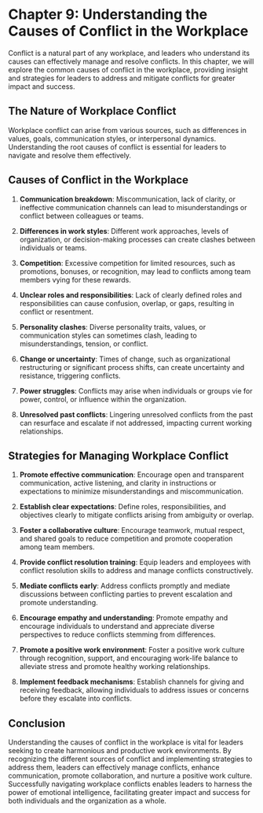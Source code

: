 Chapter 9: Understanding the Causes of Conflict in the Workplace
================================================================

Conflict is a natural part of any workplace, and leaders who understand its causes can effectively manage and resolve conflicts. In this chapter, we will explore the common causes of conflict in the workplace, providing insight and strategies for leaders to address and mitigate conflicts for greater impact and success.

The Nature of Workplace Conflict
--------------------------------

Workplace conflict can arise from various sources, such as differences in values, goals, communication styles, or interpersonal dynamics. Understanding the root causes of conflict is essential for leaders to navigate and resolve them effectively.

Causes of Conflict in the Workplace
-----------------------------------

1. **Communication breakdown**: Miscommunication, lack of clarity, or ineffective communication channels can lead to misunderstandings or conflict between colleagues or teams.

2. **Differences in work styles**: Different work approaches, levels of organization, or decision-making processes can create clashes between individuals or teams.

3. **Competition**: Excessive competition for limited resources, such as promotions, bonuses, or recognition, may lead to conflicts among team members vying for these rewards.

4. **Unclear roles and responsibilities**: Lack of clearly defined roles and responsibilities can cause confusion, overlap, or gaps, resulting in conflict or resentment.

5. **Personality clashes**: Diverse personality traits, values, or communication styles can sometimes clash, leading to misunderstandings, tension, or conflict.

6. **Change or uncertainty**: Times of change, such as organizational restructuring or significant process shifts, can create uncertainty and resistance, triggering conflicts.

7. **Power struggles**: Conflicts may arise when individuals or groups vie for power, control, or influence within the organization.

8. **Unresolved past conflicts**: Lingering unresolved conflicts from the past can resurface and escalate if not addressed, impacting current working relationships.

Strategies for Managing Workplace Conflict
------------------------------------------

1. **Promote effective communication**: Encourage open and transparent communication, active listening, and clarity in instructions or expectations to minimize misunderstandings and miscommunication.

2. **Establish clear expectations**: Define roles, responsibilities, and objectives clearly to mitigate conflicts arising from ambiguity or overlap.

3. **Foster a collaborative culture**: Encourage teamwork, mutual respect, and shared goals to reduce competition and promote cooperation among team members.

4. **Provide conflict resolution training**: Equip leaders and employees with conflict resolution skills to address and manage conflicts constructively.

5. **Mediate conflicts early**: Address conflicts promptly and mediate discussions between conflicting parties to prevent escalation and promote understanding.

6. **Encourage empathy and understanding**: Promote empathy and encourage individuals to understand and appreciate diverse perspectives to reduce conflicts stemming from differences.

7. **Promote a positive work environment**: Foster a positive work culture through recognition, support, and encouraging work-life balance to alleviate stress and promote healthy working relationships.

8. **Implement feedback mechanisms**: Establish channels for giving and receiving feedback, allowing individuals to address issues or concerns before they escalate into conflicts.

Conclusion
----------

Understanding the causes of conflict in the workplace is vital for leaders seeking to create harmonious and productive work environments. By recognizing the different sources of conflict and implementing strategies to address them, leaders can effectively manage conflicts, enhance communication, promote collaboration, and nurture a positive work culture. Successfully navigating workplace conflicts enables leaders to harness the power of emotional intelligence, facilitating greater impact and success for both individuals and the organization as a whole.
